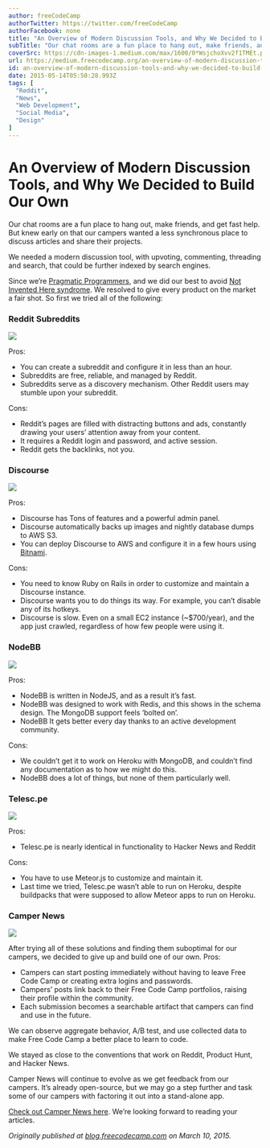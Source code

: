 ```yaml
---
author: freeCodeCamp
authorTwitter: https://twitter.com/freeCodeCamp
authorFacebook: none
title: "An Overview of Modern Discussion Tools, and Why We Decided to Build Our Own"
subTitle: "Our chat rooms are a fun place to hang out, make friends, and get fast help. But knew early on that our campers wanted a less synchronous..."
coverSrc: https://cdn-images-1.medium.com/max/1600/0*WsjchoXvv2f1TMEt.png
url: https://medium.freecodecamp.org/an-overview-of-modern-discussion-tools-and-why-we-decided-to-build-our-own-54bd98c48b15
id: an-overview-of-modern-discussion-tools-and-why-we-decided-to-build-our-own-54bd98c48b15
date: 2015-05-14T05:50:28.993Z
tags: [
  "Reddit",
  "News",
  "Web Development",
  "Social Media",
  "Design"
]
---
```

# An Overview of Modern Discussion Tools, and Why We Decided to Build Our Own

Our chat rooms are a fun place to hang out, make friends, and get fast help. But knew early on that our campers wanted a less synchronous place to discuss articles and share their projects.

We needed a modern discussion tool, with upvoting, commenting, threading and search, that could be further indexed by search engines.

Since we’re [Pragmatic Programmers](http://amzn.to/1wWvhrz), and we did our best to avoid [Not Invented Here syndrome](http://en.wikipedia.org/wiki/Not_invented_here). We resolved to give every product on the market a fair shot. So first we tried all of the following:

### Reddit Subreddits



![](https://cdn-images-1.medium.com/max/1600/0*WsjchoXvv2f1TMEt.png)



Pros:

*   You can create a subreddit and configure it in less than an hour.
*   Subreddits are free, reliable, and managed by Reddit.
*   Subreddits serve as a discovery mechanism. Other Reddit users may stumble upon your subreddit.

Cons:

*   Reddit’s pages are filled with distracting buttons and ads, constantly drawing your users’ attention away from your content.
*   It requires a Reddit login and password, and active session.
*   Reddit gets the backlinks, not you.

### Discourse



![](https://cdn-images-1.medium.com/max/1600/0*uIVjFdgz56BiBCwc.png)



Pros:

*   Discourse has Tons of features and a powerful admin panel.
*   Discourse automatically backs up images and nightly database dumps to AWS S3.
*   You can deploy Discourse to AWS and configure it in a few hours using [Bitnami](https://bitnami.com/stack/discourse).

Cons:

*   You need to know Ruby on Rails in order to customize and maintain a Discourse instance.
*   Discourse wants you to do things its way. For example, you can’t disable any of its hotkeys.
*   Discourse is slow. Even on a small EC2 instance (~$700/year), and the app just crawled, regardless of how few people were using it.

### NodeBB



![](https://cdn-images-1.medium.com/max/1600/0*uGKWapOh-Wasqb64.png)



Pros:

*   NodeBB is written in NodeJS, and as a result it’s fast.
*   NodeBB was designed to work with Redis, and this shows in the schema design. The MongoDB support feels ‘bolted on’.
*   NodeBB It gets better every day thanks to an active development community.

Cons:

*   We couldn’t get it to work on Heroku with MongoDB, and couldn’t find any documentation as to how we might do this.
*   NodeBB does a lot of things, but none of them particularly well.

### Telesc.pe



![](https://cdn-images-1.medium.com/max/1600/0*QYSJ-xVz80oEYZxF.png)



Pros:

*   Telesc.pe is nearly identical in functionality to Hacker News and Reddit

Cons:

*   You have to use Meteor.js to customize and maintain it.
*   Last time we tried, Telesc.pe wasn’t able to run on Heroku, despite buildpacks that were supposed to allow Meteor apps to run on Heroku.

### Camper News



![](https://cdn-images-1.medium.com/max/1600/0*AjPoNK4x2a7WRCR-.png)



After trying all of these solutions and finding them suboptimal for our campers, we decided to give up and build one of our own. Pros:

*   Campers can start posting immediately without having to leave Free Code Camp or creating extra logins and passwords.
*   Campers’ posts link back to their Free Code Camp portfolios, raising their profile within the community.
*   Each submission becomes a searchable artifact that campers can find and use in the future.

We can observe aggregate behavior, A/B test, and use collected data to make Free Code Camp a better place to learn to code.

We stayed as close to the conventions that work on Reddit, Product Hunt, and Hacker News.

Camper News will continue to evolve as we get feedback from our campers. It’s already open-source, but we may go a step further and task some of our campers with factoring it out into a stand-alone app.

[Check out Camper News here](http://www.freecodecamp.com/stories/hot). We’re looking forward to reading your articles.

_Originally published at_ [_blog.freecodecamp.com_](http://blog.freecodecamp.com/2015/03/an-overview-of-modern-discussion-tools-and-why-we-decided-to-build-our-own.html) _on March 10, 2015._








